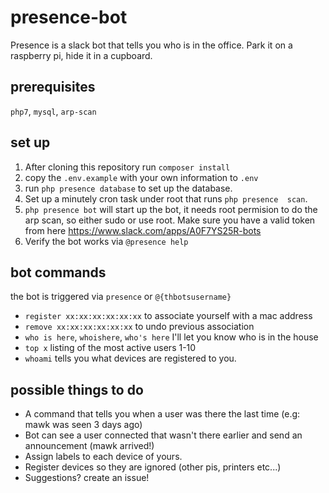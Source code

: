 # presence-bot

Presence is a slack bot that tells you who is in the office. Park it on a 
raspberry pi, hide it in a cupboard.

## prerequisites

`php7`, `mysql`, `arp-scan`

## set up
1. After cloning this repository run `composer install`
2. copy the `.env.example` with your own information to `.env`
3. run `php presence database` to set up the database.
4. Set up a minutely cron task under root that runs `php presence 
scan`.
5. `php presence bot` will start up the bot, it needs root permision to do 
the arp scan, so either sudo or use root. Make sure you have a valid token from here https://www.slack.com/apps/A0F7YS25R-bots
5. Verify the bot works via `@presence help`

## bot commands
the bot is triggered via `presence` or `@{thbotsusername}`
 - `register xx:xx:xx:xx:xx:xx` to associate yourself with a mac address
 - `remove xx:xx:xx:xx:xx:xx` to undo previous association
 - `who is here`, `whoishere`, `who's here` I'll let you know who is in the house
 - `top x` listing of the most active users 1-10
 - `whoami` tells you what devices are registered to you.

## possible things to do
- A command that tells you when a user was there the last time (e.g: mawk was seen  3 days ago)
- Bot can see a user connected that wasn't there earlier and send an announcement (mawk arrived!)
- Assign labels to each device of yours.
- Register devices so they are ignored (other pis, printers etc...)
- Suggestions? create an issue!

